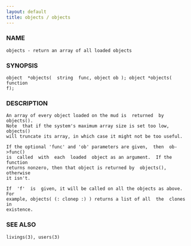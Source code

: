 ```yaml
---
layout: default
title: objects / objects
---
```


### NAME

    objects - return an array of all loaded objects


### SYNOPSIS

    object  *objects(  string  func, object ob ); object *objects( function
    f);


### DESCRIPTION

    An array of every object loaded on the mud is  returned  by  objects().
    Note  that if the system's maximum array size is set too low, objects()
    will truncate its array, in which case it might not be too useful.

    If the optional 'func' and 'ob' parameters are given,  then  ob->func()
    is  called  with  each  loaded  object as an argument.  If the function
    returns nonzero, then that object is returned by  objects(),  otherwise
    it isn't.

    If  'f'  is  given, it will be called on all the objects as above.  For
    example, objects( (: clonep :) ) returns a list of all  the  clones  in
    existence.


### SEE ALSO

    livings(3), users(3)
